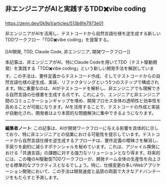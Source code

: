 ## 非エンジニアがAIと実践するTDD✖️vibe coding

https://zenn.dev/0k9p1/articles/513b6fe7973e01

非エンジニアがAIを活用し、テストコードから自然言語仕様を逆生成する新しいTDDワークフロー「TDD✖️vibe coding」を提案する。

[[AI開発, TDD, Claude Code, 非エンジニア, 開発ワークフロー]]

本記事は、非エンジニアがAI、特にClaude Codeを用いてTDD（テスト駆動開発）を実践する「TDD✖️vibe coding」という新しい開発手法を解説しています。この手法は、要件定義からテストコード作成、そしてテストコードからの自然言語仕様の逆生成、実装、リファクタリングという5つのステップで構成されます。特に重要なのは、AIがテストコードを解析し、非エンジニアでも理解できる自然言語の仕様書を生成する点です。これにより、エンジニアと非エンジニア間のコミュニケーションギャップを埋め、開発プロセス全体の透明性と効率性を高めることが可能になります。AIを活用することで、テストコードの作成と実装が自動化され、開発者はより本質的な問題解決に集中できるようになります。

---

**編集者ノート**: この記事は、AIが開発ワークフローに与える影響を具体的に示しており、特に非エンジニアとの協業における可能性を提示しています。テストコードから自然言語仕様を逆生成するアプローチは、要件定義の曖昧さを解消し、手戻りを劇的に減らすポテンシャルを秘めています。これは、アジャイル開発における「共通言語」の課題に対する強力なソリューションとなり得ます。将来的には、この種のAI駆動型TDDワークフローが、開発チーム全体の生産性を向上させる標準的なプラクティスとなるでしょう。特に、仕様変更の多いWebアプリケーション開発において、この手法は開発速度と品質の両面で大きなアドバンテージをもたらすと予測します。

